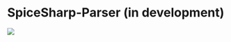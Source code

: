 # SpiceSharp-Parser (in development)
<img src="https://travis-ci.org/marcin-golebiowski/SpiceSharp-tools.svg?branch=master"/>
